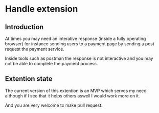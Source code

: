 # Handle extension
## Introduction
At times you may need an interative response (inside a fully operating browser) for instance sending users to a payment page by sending a post request the payment service.

Inside tools such as postman the response is not interactive and you may not be able to complete the payment process.

## Extention state
The current version of this extention is an MVP which serves my need although if I see that it helps others aswell I would work more on it.

And you are very welcome to make pull request.
